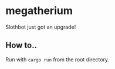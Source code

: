 # megatherium
Slothbot just got an upgrade!

## How to..
Run with `cargo run` from the root directory.